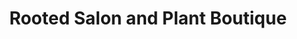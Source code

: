 ---
title: "Rooted Salon and Plant Boutique"
url: /tonasket/rooted-salon-and-plant-boutique/
shop: hairdresser
---